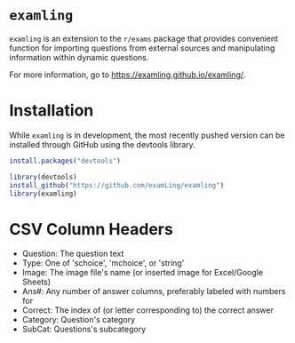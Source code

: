 # `examling`

`examling` is an extension to the `r/exams` package that provides convenient function for importing questions from external sources and manipulating information within dynamic questions.

For more information, go to https://examling.github.io/examling/.

# Installation

While `examling` is in development, the most recently pushed version can be
installed through GitHub using the devtools library.

```r
install.packages("devtools")

library(devtools)
install_github("https://github.com/examLing/examling")
library(examling)
```

# CSV Column Headers

* Question: The question text
* Type: One of 'schoice', 'mchoice', or 'string'
* Image: The image file's name (or inserted image for Excel/Google Sheets)
* Ans#: Any number of answer columns, preferably labeled with numbers for
* Correct: The index of (or letter corresponding to) the correct answer
* Category: Question's category
* SubCat: Questions's subcategory